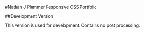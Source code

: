 #Nathan J Plummer Responsive CSS Portfolio

##Development Version

This version is used for development.  Contains no post processing.
